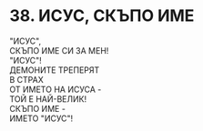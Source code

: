 # 38. ИСУС, СКЪПО ИМЕ  
  
"ИСУС",  
СКЪПО ИМЕ СИ ЗА МЕН!  
"ИСУС"!  
ДЕМОНИТЕ ТРЕПЕРЯТ  
В СТРАХ  
ОТ ИМЕТО НА ИСУСА -  
ТОЙ Е НАЙ-ВЕЛИК!  
СКЪПО ИМЕ -  
ИМЕТО "ИСУС"!  
